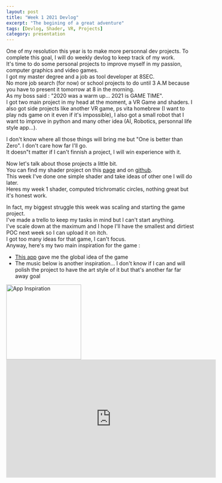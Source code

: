 ```yaml
---
layout: post
title: "Week 1 2021 Devlog"
excerpt: "The begining of a great adventure"
tags: [Devlog, Shader, VR, Projects]
category: presentation
---
```


One of my resolution this year is to make more personnal dev projects. To complete this goal, I will do weekly devlog to keep track of my work.  
It's time to do some personal projects to improve myself in my passion, computer graphics and video games.  
I got my master degree and a job as tool developer at 8SEC.  
No more job search (for now) or school projects to do until 3 A.M because you have to present it tomorrow at 8 in the morning.    
As my boss said : "2020 was a warm up... 2021 is GAME TIME".  
I got two main project in my head at the moment, a VR Game and shaders. I also got side projects like another VR game, ps vita homebrew (I want to play nds game on it even if it's impossible), I also got a small robot that I want to improve in python and many other idea (AI, Robotics, personnal life style app...).  
  
I don't know where all those things will bring me but "One is better than Zero". I don't care how far I'll go.   
It doesn"t matter if I can't finnish a project, I will win experience with it.   

Now let's talk about those projects a little bit.  
You can find my shader project on this [page](https://aros69.github.io/RobinDonnay/blog/ShadersEverywhere/) and on [github](https://github.com/Aros69/ShadersEverywhere).  
This week I've done one simple shader and take ideas of other one I will do later.  
Heres my week 1 shader, computed trichromatic circles, nothing great but it's honest work.

<script type="text/javascript" src="https://rawgit.com/patriciogonzalezvivo/glslCanvas/master/dist/GlslCanvas.js"></script>
<canvas class="glslCanvas" data-fragment-url="https://github.com/Aros69/ShadersEverywhere/blob/main/OriginalIdeas/TrichromaticCircle.frag" width="500" height="500"></canvas>

In fact, my biggest struggle this week was scaling and starting the game project.  
I've made a trello to keep my tasks in mind but I can't start anything.  
I've scale down at the maximum and I hope I'll have the smallest and dirtiest POC next week so I can upload it on itch.  
I got too many ideas for that game, I can't focus.  
Anyway, here's my two main inspiration for the game :
- [This app](https://apps.apple.com/in/app/giant-punch/id1541849472) gave me the global idea of the game 
- The music below is another inspiration... I don't know if I can and will polish the project to have the art style of it but that's another far far away goal  

<img src="/RobinDonnay/images/Devlog/GiantPunch.png" alt="App Inspiration" width="200" /> 

<iframe width="560" height="315" src="https://www.youtube.com/embed/fBGSJ3sbivI" frameborder="0" allow="accelerometer; autoplay; clipboard-write; encrypted-media; gyroscope; picture-in-picture" allowfullscreen></iframe>